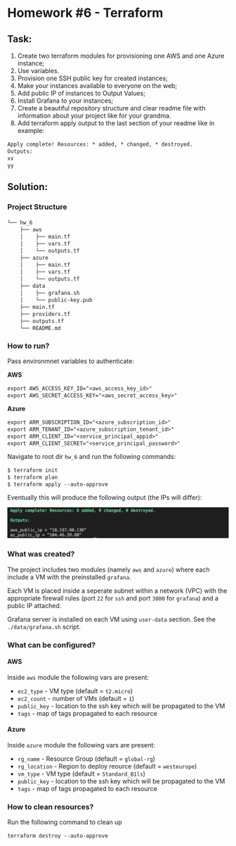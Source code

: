 # Homework #6 - Terraform

## Task:
1. Create two terraform modules for provisioning one AWS and one Azure instance;
2. Use variables.
3. Provision one SSH public key for created instances;
4. Make your instances available to everyone on the web;
5. Add public IP of instances to Output Values;
6. Install Grafana to your instances;
7. Create a beautiful repository structure and clear readme file with information about your project like for your grandma.
8. Add terraform apply output to the last section of your readme like in example:
```
Apply complete! Resources: * added, * changed, * destroyed.
Outputs:
xx
yy
```

## Solution:

### Project Structure
```
└── hw_6
    ├── aws
    │    ├── main.tf
    │    ├── vars.tf
    │    └── outputs.tf
    ├── azure
    │    ├── main.tf
    │    ├── vars.tf
    │    └── outputs.tf
    ├── data
    │    ├── grafana.sh
    │    └── public-key.pub
    ├── main.tf
    ├── providers.tf
    ├── outputs.tf
    └── README.md
```

### How to run?

Pass environmnet variables to authenticate:

**AWS**
```
export AWS_ACCESS_KEY_ID="<aws_access_key_id>"
export AWS_SECRET_ACCESS_KEY="<aws_secret_access_key>"
```
**Azure**
```
export ARM_SUBSCRIPTION_ID="<azure_subscription_id>"
export ARM_TENANT_ID="<azure_subscription_tenant_id>"
export ARM_CLIENT_ID="<service_principal_appid>"
export ARM_CLIENT_SECRET="<service_principal_password>"
```

Navigate to root dir `hw_6` and run the following commands:
```
$ terraform init
$ terraform plan
$ terraform apply --auto-approve
```

Eventually this will produce the following output (the IPs will differ):

![tf-outputs-public-ip](./tf-outputs.png)

### What was created?

The project includes two modules (namely `aws` and `azure`) where each include a VM with the preinstalled `grafana`. 

Each VM is placed inside a seperate subnet within a network (VPC) with the appropriate firewall rules (port `22` for `ssh` and port `3000` for `grafana`) and a public IP attached.

Grafana server is installed on each VM using `user-data` section. See the `./data/grafana.sh` script.

### What can be configured?

#### AWS

Inside `aws` module the following vars are present:
- `ec2_type` - VM type (default = `t2.micro`) 
- `ec2_count` - number of VMs (default = `1`)
- `public_key` - location to the ssh key which will be propagated to the VM
- `tags` - map of tags propagated to each resource

#### Azure

Inside `azure` module the following vars are present:
- `rg_name` - Resource Group (default = `global-rg`)
- `rg_location` - Region to deploy reource (default = `westeurope`)
- `vm_type` - VM type (default = `Standard_B1ls`)
- `public_key` - location to the ssh key which will be propagated to the VM
- `tags` - map of tags propagated to each resource

### How to clean resources?

Run the following command to clean up
```
terraform destroy --auto-approve
```
